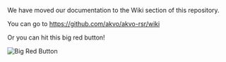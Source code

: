 We have moved our documentation to the Wiki section of this repository.

You can go to https://github.com/akvo/akvo-rsr/wiki

Or you can hit this big red button!

![Big Red Button](https://raw.githubusercontent.com/wiki/akvo/akvo-rsr/images/bigredbutton.jpg)